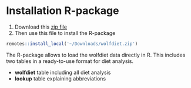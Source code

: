 # Installation R-package

1. Download this [zip file](https://github.com/andreacorra/wolfdiet/raw/master/data/wolfdiet_R/wolfdiet.zip) 
2. Then use this file to install the R-package

``` r
remotes::install_local('~/Downloads/wolfdiet.zip')
``` 


The R-package allows to load the wolfdiet data directly in R.
This includes two tables in a ready-to-use format for diet analysis.

  * **wolfdiet** table including all diet analysis
  * **lookup** table explaining abbreviations
